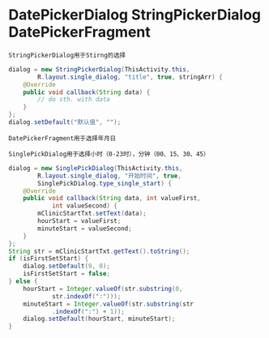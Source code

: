 # DatePickerDialog StringPickerDialog DatePickerFragment
`StringPickerDialog用于Stirng的选择`
```java
dialog = new StringPickerDialog(ThisActivity.this,
        R.layout.single_dialog, "title", true, stringArr) {
    @Override
    public void callback(String data) {
        // do sth. with data
    }
};
dialog.setDefault("默认值", "");
```
`DatePickerFragment用于选择年月日`








`SinglePickDialog用于选择小时（0-23时），分钟（00、15、30、45）`
```java
dialog = new SinglePickDialog(ThisActivity.this,
		R.layout.single_dialog, "开始时间", true,
		SinglePickDialog.type_single_start) {
	@Override
	public void callback(String data, int valueFirst,
			int valueSecond) {
		mClinicStartTxt.setText(data);
		hourStart = valueFirst;
		minuteStart = valueSecond;
	}
};
String str = mClinicStartTxt.getText().toString();
if (isFirstSetStart) {
	dialog.setDefault(9, 0);
	isFirstSetStart = false;
} else {
	hourStart = Integer.valueOf(str.substring(0,
			str.indexOf(":")));
	minuteStart = Integer.valueOf(str.substring(str
			.indexOf(":") + 1));
	dialog.setDefault(hourStart, minuteStart);
}
```